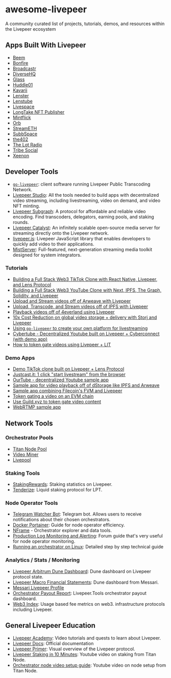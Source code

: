 # awesome-livepeer
A community curated list of projects, tutorials, demos, and resources within the Livepeer ecosystem

## Apps Built With Livepeer

* [Beem](https://www.beem.xyz/)  
* [Bonfire](https://www.trybonfire.xyz/)  
* [Broadcastr](https://broadcastr.xyz/)  
* [DiverseHQ](https://diversehq.xyz/)
* [Glass](https://glass.xyz)  
* [Huddle01](https://huddle01.com)  
* [Kavarii](https://kavarii.com/)  
* [Lenster](https://lenster.xyz/)
* [Lenstube](https://lenstube.xyz/)  
* [Livespace](https://about.live.space/)  
* [LongTake NFT Publisher](https://video-nft-sdk.vercel.app/)
* [Mintflick](https://mintflick.app)
* [Orb](https://orb.ac/)  
* [StreamETH](https://streameth.tv/)  
* [SubbSpace](https://www.subb.space/)  
* [the402](https://app.the402.xyz/)  
* [The Lot Radio](https://www.thelotradio.com/)  
* [Tribe Social](https://tribesocial.io/)  
* [Xeenon](https://xeenon.xyz/)

## Developer Tools

* [`go-livepeer`](https://github.com/livepeer/go-livepeer): client software running Livepeer Public Transcoding Network.
* [Livepeer Studio](https://livepeer.studio): All the tools needed to
build apps with decentralized video streaming, including
livestreaming, video on demand, and video NFT minting.
* [Livepeer Subgraph](https://thegraph.com/hosted-service/subgraph/0xcadams/livepeer-arbitrum-one):
A protocol for affordable and reliable video encoding. Find
transcoders, delegators, earning pools, and staking rounds.  
* [Livepeer Catalyst](https://docs.livepeer.org/guides/developing): An
infinitely scalable open-source media server for streaming directly
onto the Livepeer network.  
* [livepeer.js](http://livepeerjs.org): Livepeer JavaScript library that
enables developers to quickly add video to their applications.  
* [MistServer](https://mistserver.org/): Full-featured, next-generation streaming media toolkit designed for system integrators.

### Tutorials
* [Building a Full Stack Web3 TikTok Clone with React Native, Livepeer, and Lens Protocol](https://blog.suhailkakar.com/building-a-full-stack-web3-tiktok-clone-with-react-native-livepeer-and-lens-protocol)  
* [Building a Full Stack Web3 YouTube Clone with Next, IPFS, The Graph, Solidity, and Livepeer](https://blog.suhailkakar.com/building-a-full-stack-web3-youtube-clone-with-next-ipfs-the-graph-solidity-and-livepeer)  
* [Upload and Stream videos off of Arweave with Livepeer](https://docs.livepeer.org/tutorials/developing/upload-playback-videos-on-arweave)  
* [Upload, Transcode, and Stream videos off of IPFS with Livepeer](https://docs.livepeer.org/tutorials/developing/upload-playback-videos-on-ipfs)  
* [Playback videos off of 4everland using Livepeer](https://docs.livepeer.org/tutorials/developing/upload-playback-videos-on-ipfs-4everland)  
* [10x Cost Reduction on global video storage + delivery with Storj and Livepeer](https://www.youtube.com/watch?v=pFKJG64yhIk)
* [Using `go-livepeer` to create your own platform for livestreaming](https://github.com/videodac/livepeer-broadcaster)
* [Cybertube - Decentralized Youtube built on Livepeer + Cyberconnect (with demo app)](https://cyberconnect.hashnode.dev/cybertube-a-decentralized-video-sharing-platform-built-on-cyberconnect-using-livepeer)
* [How to token gate videos using Livepeer + LIT](https://docs.livepeer.org/tutorials/developing/token-gate-videos-using-lit)

### Demo Apps
* [Demo TikTok clone built on Livepeer + Lens Protocol](https://github.com/livepeer/livepeer-lens-shortvideos)
* [Justcast.it: 1 click "start livestream" from the browser](https://github.com/victorges/justcast.it)  
* [OurTube - decentralized Youtube sample app](https://github.com/suhailkakar/Decentralized-YouTube)  
* [Sample app for video playback off of dStorage like IPFS and Arweave](https://github.com/suhailkakar/livepeer-dStorage-playback)  
* [Sample app combining Filecoin's FVM and Livepeer](https://github.com/suhailkakar/FVM-x-Livepeer-Example-App)  
* [Token gating a video on an EVM chain](https://github.com/suhailkakar/Livepeer-EVM-Tokengating)
* [Use Guild.xyz to token gate video content](https://github.com/suhailkakar/livepeer-guild-token-gated-vod)
* [WebRTMP sample app](https://github.com/livepeer/webrtmp-sdk)

## Network Tools

### Orchestrator Pools

* [Titan Node Pool](https://titan-node.com/)  
* [Video Miner](https://video-miner.com/)  
* [Livepool](http://livepool.io)  

### Staking Tools
* [StakingRewards](https://www.stakingrewards.com/earn/livepeer/):
Staking statistics on Livepeer.   
* [Tenderize](https://www.tenderize.me/): Liquid staking protocol for LPT.

### Node Operator Tools
* [Telegram Watcher Bot](https://forum.livepeer.org/t/telegram-bot-orchestrator-watcher/1077):
Telegram bot. Allows users to receive notifications about their chosen
orchestrators.
* [Docker Portainer](https://github.com/AuthorityNull/Livepeer-Docker-Portainer):
Guide for node operator efficiency.
* [NFrame](https://nframe.nl/livepeer) - Orchestrator explorer and data tools.
* [Production Log Monitoring and Alerting](https://forum.livepeer.org/t/guide-production-log-monitoring-and-alerting/2004):
  Forum guide that's very useful for node operator monitoring.
* [Running an orchestrator on Linux](https://hedgedoc.ddvtech.com/wpwHEXMFTueUM7jqhikTvw?view):
Detailed step by step technical guide

### Analytics / Stats / Monitoring

* [Livepeer Arbitrum Dune Dashboard](https://dune.com/stronk/livepeer-arbitrum):
  Dune dashboard on Livepeer protocol state.  
* [Livepeer Macro Financial Statements](https://dune.com/messari/Messari:-Livepeer-Macro-Financial-Statements):
Dune dashboard from Messari.   
* [Messari Livepeer Profile](https://messari.io/asset/livepeer)
* [Orchestrator Payout Report](https://www.livepeer.tools/payout/report): Livepeer.Tools orchestrator payout dashboard.
* [Web3 Index](http://web3index.org): Usage based fee metrics on web3.
infrastructure protocols including Livepeer.

## General Livepeer Education
* [Livepeer Academy](https://livepeer.academy/): Video tutorials and
quests to learn about Livepeer.
* [Livepeer Docs](https://docs.livepeer.org): Official documentation
* [Livepeer Primer](https://livepeer.org/primer): Visual overview of the
Livepeer protocol.  
* [Livepeer Staking in 10 Minutes](https://www.youtube.com/watch?v=6nZrZHz12-g):
Youtube video on staking from Titan Node.  
* [Orchestrator node video setup guide](https://www.youtube.com/watch?v=-gfSkX5xL-U):
Youtube video on node setup from Titan Node.


